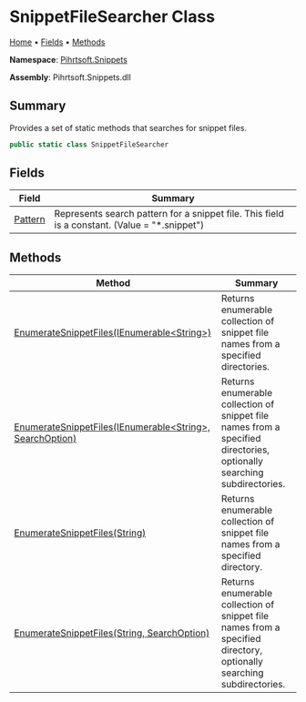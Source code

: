 # SnippetFileSearcher Class

[Home](../../../README.md) &#x2022; [Fields](#fields) &#x2022; [Methods](#methods)

**Namespace**: [Pihrtsoft.Snippets](../README.md)

**Assembly**: Pihrtsoft\.Snippets\.dll

## Summary

Provides a set of static methods that searches for snippet files\.

```csharp
public static class SnippetFileSearcher
```

## Fields

| Field | Summary |
| ----- | ------- |
| [Pattern](Pattern/README.md) | Represents search pattern for a snippet file\. This field is a constant\. \(Value = "\*\.snippet"\) |

## Methods

| Method | Summary |
| ------ | ------- |
| [EnumerateSnippetFiles(IEnumerable\<String>)](EnumerateSnippetFiles/README.md#Pihrtsoft_Snippets_SnippetFileSearcher_EnumerateSnippetFiles_System_Collections_Generic_IEnumerable_System_String__) | Returns enumerable collection of snippet file names from a specified directories\. |
| [EnumerateSnippetFiles(IEnumerable\<String>, SearchOption)](EnumerateSnippetFiles/README.md#Pihrtsoft_Snippets_SnippetFileSearcher_EnumerateSnippetFiles_System_Collections_Generic_IEnumerable_System_String__System_IO_SearchOption_) | Returns enumerable collection of snippet file names from a specified directories, optionally searching subdirectories\. |
| [EnumerateSnippetFiles(String)](EnumerateSnippetFiles/README.md#Pihrtsoft_Snippets_SnippetFileSearcher_EnumerateSnippetFiles_System_String_) | Returns enumerable collection of snippet file names from a specified directory\. |
| [EnumerateSnippetFiles(String, SearchOption)](EnumerateSnippetFiles/README.md#Pihrtsoft_Snippets_SnippetFileSearcher_EnumerateSnippetFiles_System_String_System_IO_SearchOption_) | Returns enumerable collection of snippet file names from a specified directory, optionally searching subdirectories\. |

